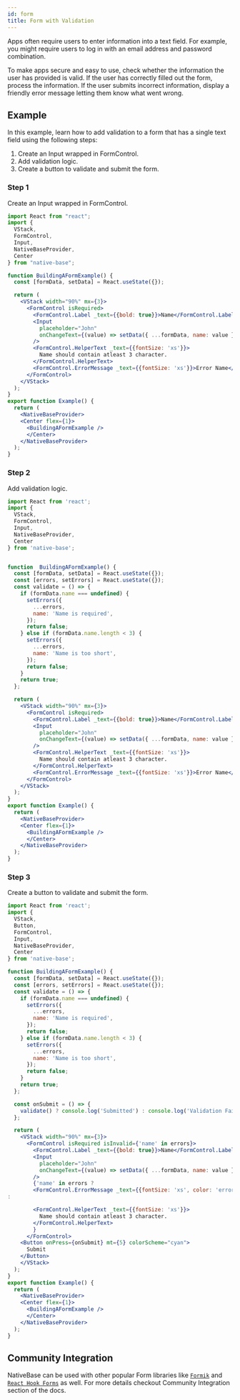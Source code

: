```yaml
---
id: form
title: Form with Validation
---
```


Apps often require users to enter information into a text field. For example, you might require users to log in with an email address and password combination.

To make apps secure and easy to use, check whether the information the user has provided is valid. If the user has correctly filled out the form, process the information. If the user submits incorrect information, display a friendly error message letting them know what went wrong.

## Example

In this example, learn how to add validation to a form that has a single text field using the following steps:

1. Create an Input wrapped in FormControl.
2. Add validation logic.
3. Create a button to validate and submit the form.

### Step 1

Create an Input wrapped in FormControl.

```jsx isLive=true
import React from "react";
import {
  VStack,
  FormControl,
  Input,
  NativeBaseProvider,
  Center
} from "native-base";

function BuildingAFormExample() {
  const [formData, setData] = React.useState({});

  return (
    <VStack width="90%" mx={3}>
      <FormControl isRequired>
        <FormControl.Label _text={{bold: true}}>Name</FormControl.Label>
        <Input
          placeholder="John"
          onChangeText={(value) => setData({ ...formData, name: value })}
        />
        <FormControl.HelperText _text={{fontSize: 'xs'}}>
          Name should contain atleast 3 character.
        </FormControl.HelperText>
        <FormControl.ErrorMessage _text={{fontSize: 'xs'}}>Error Name</FormControl.ErrorMessage>
      </FormControl>
    </VStack>
  );
}
export function Example() {
  return (
    <NativeBaseProvider>
    <Center flex={1}>
      <BuildingAFormExample />
      </Center>
    </NativeBaseProvider>
  );
}
```

### Step 2

Add validation logic.

```jsx isLive=true
import React from 'react';
import {
  VStack,
  FormControl,
  Input,
  NativeBaseProvider,
  Center
} from 'native-base';


function  BuildingAFormExample() {
  const [formData, setData] = React.useState({});
  const [errors, setErrors] = React.useState({});
  const validate = () => {
    if (formData.name === undefined) {
      setErrors({
        ...errors,
        name: 'Name is required',
      });
      return false;
    } else if (formData.name.length < 3) {
      setErrors({
        ...errors,
        name: 'Name is too short',
      });
      return false;
    }
    return true;
  };

  return (
    <VStack width="90%" mx={3}>
      <FormControl isRequired>
        <FormControl.Label _text={{bold: true}}>Name</FormControl.Label>
        <Input
          placeholder="John"
          onChangeText={(value) => setData({ ...formData, name: value })}
        />
        <FormControl.HelperText _text={{fontSize: 'xs'}}>
          Name should contain atleast 3 character.
        </FormControl.HelperText>
        <FormControl.ErrorMessage _text={{fontSize: 'xs'}}>Error Name</FormControl.ErrorMessage>
      </FormControl>
    </VStack>
  );
}
export function Example() {
  return (
    <NativeBaseProvider>
    <Center flex={1}>
      <BuildingAFormExample />
      </Center>
    </NativeBaseProvider>
  );
}
```

### Step 3

Create a button to validate and submit the form.

```jsx isLive=true
import React from 'react';
import {
  VStack,
  Button,
  FormControl,
  Input,
  NativeBaseProvider,
  Center
} from 'native-base';

function BuildingAFormExample() {
  const [formData, setData] = React.useState({});
  const [errors, setErrors] = React.useState({});
  const validate = () => {
    if (formData.name === undefined) {
      setErrors({
        ...errors,
        name: 'Name is required',
      });
      return false;
    } else if (formData.name.length < 3) {
      setErrors({
        ...errors,
        name: 'Name is too short',
      });
      return false;
    }
    return true;
  };

  const onSubmit = () => {
    validate() ? console.log('Submitted') : console.log('Validation Failed');
  };

  return (
    <VStack width="90%" mx={3}>
      <FormControl isRequired isInvalid={'name' in errors}>
        <FormControl.Label _text={{bold: true}}>Name</FormControl.Label>
        <Input
          placeholder="John"
          onChangeText={(value) => setData({ ...formData, name: value })}
        />
        {'name' in errors ?
        <FormControl.ErrorMessage _text={{fontSize: 'xs', color: 'error.500', fontWeight: 500}}>Error</FormControl.ErrorMessage>
:

        <FormControl.HelperText _text={{fontSize: 'xs'}}>
          Name should contain atleast 3 character.
        </FormControl.HelperText>
        }
      </FormControl>
    <Button onPress={onSubmit} mt={5} colorScheme="cyan">
      Submit
    </Button>
    </VStack>
  );
}
export function Example() {
  return (
    <NativeBaseProvider>
    <Center flex={1}>
      <BuildingAFormExample />
      </Center>
    </NativeBaseProvider>
  );
}
```

## Community Integration

NativeBase can be used with other popular Form libraries like [`Formik`](nativebase-formik-ui.md) and [`React Hook Forms`](reactHooksForms.md) as well. For more details checkout Community Integration section of the docs.
